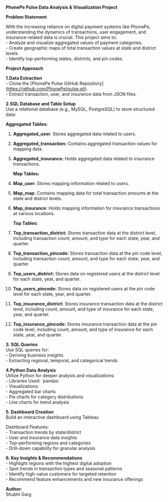 **PhonePe Pulse Data Analysis & Visualization Project**

**Problem Statement**

With the increasing reliance on digital payment systems like PhonePe,  understanding the dynamics of transactions, user engagement, and insurance-related data is crucial. This project aims to:  
\- Analyze and visualize aggregated values of payment categories.  
\- Create geographic maps of total transaction values at state and district levels.  
\- Identify top-performing states, districts, and pin codes.

**Project Approach**

**1.Data Extraction**  
\- Clone the \[PhonePe Pulse GitHub Repository\](https://github.com/PhonePe/pulse.git).  
\- Extract transaction, user, and insurance data from JSON files.

**2.SQL Database and Table Setup**  
Use a relational database (e.g., MySQL, PostgreSQL) to store structured data:

 **Aggregated Tables:**

1. **Aggregated\_user**: Stores aggregated data related to users.  
2. **Aggregated\_transaction:** Contains aggregated transaction values for mapping data.  
3. **Aggregated\_insurance:** Holds aggregated data related to insurance transactions.

   **Map Tables:**

1. **Map\_user:** Stores mapping information related to users.  
2. **Map\_map:** Contains mapping data for total transaction amounts at the state and district levels.  
3. **Map\_insurance**: Holds mapping information for insurance transactions at various locations.

    **Top Tables:**

1. **Top\_transaction\_district:** Stores transaction data at the district level, including transaction count, amount, and type for each state, year, and quarter.  
2. **Top\_transaction\_pincode:** Stores transaction data at the pin code level, including transaction count, amount, and type for each state, year, and quarter.  
3. **Top\_users\_district:** Stores data on registered users at the district level for each state, year, and quarter.  
4. **Top\_users\_pincode:** Stores data on registered users at the pin code level for each state, year, and quarter.  
5. **Top\_insurance\_district:** Stores insurance transaction data at the district level, including count, amount, and type of insurance for each state, year, and quarter.  
6.  **Top\_insurance\_pincode:** Stores insurance transaction data at the pin code level, including count, amount, and type of insurance for each state, year, and quarter.

 **3\. SQL Queries**  
Use SQL queries for:  
\- Deriving business insights  
\- Extracting regional, temporal, and categorical trends

 **4.Python Data Analysis**  
Utilize Python for deeper analysis and visualizations:  
\- Libraries Used: \`pandas\`  
\- Visualizations:  
  \- Aggregated bar charts  
  \- Pie charts for category distributions  
  \- Line charts for trend analysis

**5\. Dashboard Creation**  
Build an interactive dashboard using Tableau

Dashboard Features:  
\- Transaction trends by state/district  
\- User and insurance data insights  
\- Top-performing regions and categories  
\- Drill-down capability for granular analysis

**6\. Key Insights & Recommendations**  
\- Highlight regions with the highest digital adoption  
\- Spot trends in transaction types and seasonal patterns  
\- Identify high-value customers for targeted retention  
\- Recommend feature enhancements and new insurance offerings

**Author:**  
Shubhi Garg

